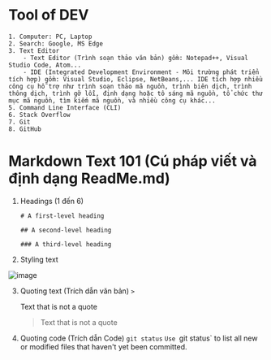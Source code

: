 # Tool of DEV
    1. Computer: PC, Laptop
    2. Search: Google, MS Edge
    3. Text Editor
        - Text Editor (Trình soạn thảo văn bản) gồm: Notepad++, Visual Studio Code, Atom...
        - IDE (Integrated Development Environment - Môi trường phát triển tích hợp) gồm: Visual Studio, Eclipse, NetBeans,... IDE tích hợp nhiều công cụ hỗ trợ như trình soạn thảo mã nguồn, trình biên dịch, trình thông dịch, trình gỡ lỗi, định dạng hoặc tô sáng mã nguồn, tổ chức thư mục mã nguồn, tìm kiếm mã nguồn, và nhiều công cụ khác...
    5. Command Line Interface (CLI)
    6. Stack Overflow
    7. Git
    8. GitHub
# Markdown Text 101 (Cú pháp viết và định dạng ReadMe.md)
1. Headings (1 đến 6)
   
    `# A first-level heading`
   
    `## A second-level heading`
   
    `### A third-level heading`

2. Styling text
   

![image](https://github.com/sangphamv/Documents/assets/88132750/c8307281-7580-4ac5-9668-03fc75f00ab3)

3. Quoting text (Trích dẫn văn bản) `>`

    Text that is not a quote
    > Text that is not a quote

4. Quoting code (Trích dẫn Code) ``git status``
`Use `git status` to list all new or modified files that haven't yet been committed.




